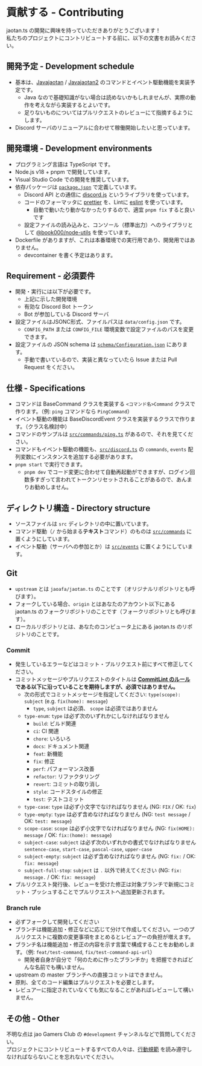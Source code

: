 # 貢献する - Contributing

jaotan.ts の開発に興味を持っていただきありがとうございます！  
私たちのプロジェクトにコントリビュートする前に、以下の文書をお読みください。

## 開発予定 - Development schedule

- 基本は、[Javajaotan](https://github.com/jaoafa/Javajaotan/tree/master/src/main/java/com/jaoafa/Javajaotan) / [Javajaotan2](https://github.com/jaoafa/Javajaotan2/tree/master/src/main/java/com/jaoafa/javajaotan2) のコマンドとイベント駆動機能を実装予定です。
  - Java なので基礎知識がない場合は読めないかもしれませんが、実際の動作を考えながら実装するとよいです。
  - 足りないものについてはプルリクエストのレビューにて指摘するようにします。
- Discord サーバのリニューアルに合わせて稼働開始したいと思っています。

## 開発環境 - Development environments

- プログラミング言語は TypeScript です。
- Node.js v18 + pnpm で開発しています。
- Visual Studio Code での開発を推奨しています。
- 依存パッケージは [`package.json`](package.json) で定義しています。
  - Discord API との通信に [discord.js](https://discord.js.org/) というライブラリを使っています。
  - コードのフォーマッタに [prettier](https://prettier.io/) を、Lintに [eslint](https://eslint.org/) を使っています。
    - 自動で動いたり動かなかったりするので、適宜 `pnpm fix` すると良いです
  - 設定ファイルの読み込みと、コンソール（標準出力）へのライブラリとして [@book000/node-utils](https://www.npmjs.com/package/@book000/node-utils) を使っています。
- Dockerfile がありますが、これは本番環境での実行用であり、開発用ではありません。
  - devcontainer を書く予定はあります。

## Requirement - 必須要件

- 開発・実行には以下が必要です。
  - 上記に示した開発環境
  - 有効な Discord Bot トークン
  - Bot が参加している Discord サーバ
- 設定ファイルはJSONC形式、ファイルパスは `data/config.json` です。
  - `CONFIG_PATH` または `CONFIG_FILE` 環境変数で設定ファイルのパスを変更できます。
- 設定ファイルの JSON schema は [`schema/Configuration.json`](schema/Configuration.json) にあります。
  - 手動で書いているので、実装と異なっていたら Issue または Pull Request をください。

## 仕様 - Specifications

- コマンドは BaseCommand クラスを実装する `<コマンド名>Command` クラスで作ります。（例: `ping` コマンドなら `PingCommand`）
- イベント駆動の機能は BaseDiscordEvent クラスを実装するクラスで作ります。（クラス名検討中）
- コマンドのサンプルは [`src/commands/ping.ts`](src/commands/ping.ts) があるので、それを見てください。
- コマンドもイベント駆動の機能も、[`src/discord.ts`](src/discord.ts) の `commands`, `events` 配列変数にインスタンスを追加する必要があります。
- `pnpm start` で実行できます。
  - `pnpm dev` でコード変更に合わせて自動再起動ができますが、ログイン回数多すぎって言われてトークンリセットされることがあるので、あんまりお勧めしません。

## ディレクトリ構造 - Directory structure

- ソースファイルは `src` ディレクトリの中に置いています。
- コマンド駆動（`/` から始まる**テキスト**コマンド）のものは [`src/commands`](src/commands) に置くようにしています。
- イベント駆動（サーバへの参加とか）は [`src/events`](src/events) に置くようにしています。

## Git

- `upstream` とは `jaoafa/jaotan.ts` のことです（オリジナルリポジトリとも呼びます）。
- フォークしている場合、`origin` とはあなたのアカウント以下にある jaotan.ts のフォークリポジトリのことです（フォークリポジトリとも呼びます）。
- ローカルリポジトリとは、あなたのコンピュータ上にある jaotan.ts のリポジトリのことです。

### Commit

- 発生しているエラーなどはコミット・プルリクエスト前にすべて修正してください。
- コミットメッセージやプルリクエストのタイトルは **[CommitLint のルール](https://github.com/conventional-changelog/commitlint/tree/master/%40commitlint/config-conventional#rules) である以下に沿っていることを期待しますが、必須ではありません。**
  - 次の形式でコミットメッセージを指定してください: `type(scope): subject` (e.g. `fix(home): message`)
    - `type`, `subject` は必須、 `scope` は必須ではありません
  - `type-enum`: `type` は必ず次のいずれかにしなければなりません
    - `build`: ビルド関連
    - `ci`: CI 関連
    - `chore`: いろいろ
    - `docs`: ドキュメント関連
    - `feat`: 新機能
    - `fix`: 修正
    - `perf`: パフォーマンス改善
    - `refactor`: リファクタリング
    - `revert`: コミットの取り消し
    - `style`: コードスタイルの修正
    - `test`: テストコミット
  - `type-case`: `type` は必ず小文字でなければなりません (NG: `FIX` / OK: `fix`)
  - `type-empty`: `type` は必ず含めなければなりません (NG: `test message` / OK: `test: message`)
  - `scope-case`: `scope` は必ず小文字でなければなりません (NG: `fix(HOME): message` / OK: `fix:(home): message`)
  - `subject-case`: `subject` は必ず次のいずれかの書式でなければなりません `sentence-case`, `start-case`, `pascal-case`, `upper-case`
  - `subject-empty`: `subject` は必ず含めなければなりません (NG: `fix:` / OK: `fix: message`)
  - `subject-full-stop`: `subject` は `.` 以外で終えてください (NG: `fix: message.` / OK: `fix: message`)
- プルリクエスト発行後、レビューを受けた修正は対象ブランチで新規にコミット・プッシュすることでプルリクエストへ追加更新されます。

### Branch rule

- 必ずフォークして開発してください
- ブランチは機能追加・修正などに応じて分けて作成してください。一つのプルリクエストに複数の変更事項をまとめるとレビュアーの負担が増えます。
- ブランチ名は機能追加・修正の内容を示す言葉で構成することをお勧めします。（例: `feat/test-command`, `fix/test-command-api-url`）
  - 開発者自身が自分で「何のために作ったブランチか」を把握できればどんな名前でも構いません。
- upstream の master ブランチへの直接コミットはできません。
- 原則、全てのコード編集はプルリクエストを必要とします。
- レビュアーに指定されていなくても気になることがあればレビューして構いません。

## その他 - Other

不明な点は jao Gamers Club の `#development` チャンネルなどで質問してください。  
プロジェクトにコントリビュートするすべての人々は、[行動規範](CODE_OF_CONDUCT.md) を読み遵守しなければならないことを忘れないでください。
